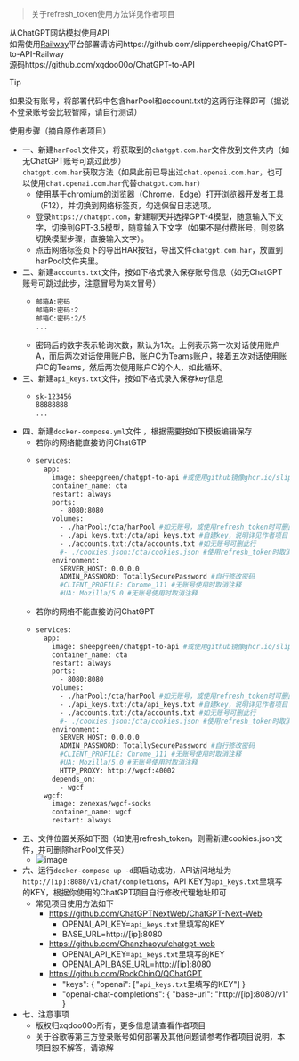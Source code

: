 > 关于refresh_token使用方法详见作者项目

从ChatGPT网站模拟使用API  
如需使用[Railway](https://railway.app)平台部署请访问https://github.com/slippersheepig/ChatGPT-to-API-Railway  
源码https://github.com/xqdoo00o/ChatGPT-to-API
> [!TIP]
> 如果没有账号，将部署代码中包含harPool和account.txt的这两行注释即可（据说不登录账号会比较智障，请自行测试）

使用步骤（摘自原作者项目）
- 一、新建`harPool`文件夹，将获取到的`chatgpt.com.har`文件放到文件夹内（如无ChatGPT账号可跳过此步）  
`chatgpt.com.har`获取方法（如果此前已导出过`chat.openai.com.har`，也可以使用`chat.openai.com.har`代替`chatgpt.com.har`）
  + 使用基于chromium的浏览器（Chrome，Edge）打开浏览器开发者工具（F12），并切换到网络标签页，勾选保留日志选项。
  + 登录`https://chatgpt.com`，新建聊天并选择GPT-4模型，随意输入下文字，切换到GPT-3.5模型，随意输入下文字（如果不是付费账号，则忽略切换模型步骤，直接输入文字）。
  + 点击网络标签页下的导出HAR按钮，导出文件`chatgpt.com.har`，放置到harPool文件夹里。
- 二、新建`accounts.txt`文件，按如下格式录入保存账号信息（如无ChatGPT账号可跳过此步，注意冒号为`英文`冒号）
  + ```bash
    邮箱A:密码
    邮箱B:密码:2
    邮箱C:密码:2/5
    ...
    ```
  + 密码后的数字表示轮询次数，默认为1次。上例表示第一次对话使用账户A，而后两次对话使用账户B，账户C为Teams账户，接着五次对话使用账户C的Teams，然后两次使用账户C的个人，如此循环。
- 三、新建`api_keys.txt`文件，按如下格式录入保存key信息
  + ```bash
    sk-123456
    88888888
    ...
    ```
- 四、新建`docker-compose.yml`文件 ，根据需要按如下模板编辑保存
  + 若你的网络能直接访问ChatGTP
  + ```bash
    services:
      app:
        image: sheepgreen/chatgpt-to-api #或使用github镜像ghcr.io/slippersheepig/chatgpt-to-api
        container_name: cta
        restart: always
        ports:
          - 8080:8080
        volumes:
          - ./harPool:/cta/harPool #如无账号，或使用refresh_token时可删此行
          - ./api_keys.txt:/cta/api_keys.txt #自建key，说明详见作者项目
          - ./accounts.txt:/cta/accounts.txt #如无账号可删此行
          #- ./cookies.json:/cta/cookies.json #使用refresh_token时取消注释
        environment:
          SERVER_HOST: 0.0.0.0
          ADMIN_PASSWORD: TotallySecurePassword #自行修改密码
          #CLIENT_PROFILE: Chrome_111 #无账号使用时取消注释
          #UA: Mozilla/5.0 #无账号使用时取消注释
    ```
  + 若你的网络不能直接访问ChatGPT
  + ```bash
    services:
      app:
        image: sheepgreen/chatgpt-to-api #或使用github镜像ghcr.io/slippersheepig/chatgpt-to-api
        container_name: cta
        restart: always
        ports:
          - 8080:8080
        volumes:
          - ./harPool:/cta/harPool #如无账号，或使用refresh_token时可删此行
          - ./api_keys.txt:/cta/api_keys.txt #自建key，说明详见作者项目
          - ./accounts.txt:/cta/accounts.txt #如无账号可删此行
          #- ./cookies.json:/cta/cookies.json #使用refresh_token时取消注释
        environment:
          SERVER_HOST: 0.0.0.0
          ADMIN_PASSWORD: TotallySecurePassword #自行修改密码
          #CLIENT_PROFILE: Chrome_111 #无账号使用时取消注释
          #UA: Mozilla/5.0 #无账号使用时取消注释
          HTTP_PROXY: http://wgcf:40002
        depends_on:
          - wgcf
      wgcf:
        image: zenexas/wgcf-socks
        container_name: wgcf
        restart: always
    ```
- 五、文件位置关系如下图（如使用refresh_token，则需新建cookies.json文件，并可删除harPool文件夹）
  + ![image](https://github.com/slippersheepig/ChatGPT-to-API/assets/58287293/b1eda56d-5b43-410b-ac35-f9dd62ed748f)
- 六、运行`docker-compose up -d`即启动成功，API访问地址为`http://[ip]:8080/v1/chat/completions`，API KEY为`api_keys.txt`里填写的KEY，根据你使用的ChatGPT项目自行修改代理地址即可
  + 常见项目使用方法如下
    + https://github.com/ChatGPTNextWeb/ChatGPT-Next-Web
      + OPENAI_API_KEY=`api_keys.txt`里填写的KEY
      + BASE_URL=http://[ip]:8080
    + https://github.com/Chanzhaoyu/chatgpt-web
      + OPENAI_API_KEY=`api_keys.txt`里填写的KEY
      + OPENAI_API_BASE_URL=http://[ip]:8080
    + https://github.com/RockChinQ/QChatGPT
      + "keys": { "openai": ["`api_keys.txt`里填写的KEY"] }
      + "openai-chat-completions": { "base-url": "http://[ip]:8080/v1" }
- 七、注意事项
  + 版权归xqdoo00o所有，更多信息请查看作者项目
  + 关于谷歌等第三方登录账号如何部署及其他问题请参考作者项目说明，本项目恕不解答，请谅解

